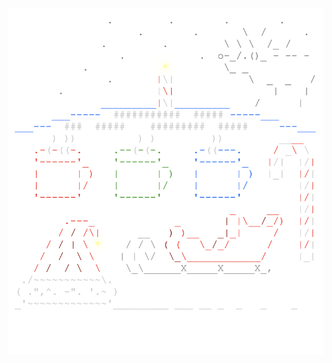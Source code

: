 <img align="left" style="float: left;" src="progress.png" width="530px">

<pre>
&nbsp;
<a href='day/23'>Day 23: Experimental Emergency Teleportation</a>
<a href='day/22'>Day 22: Mode Maze</a>
<a href='day/21'>Day 21: Chronal Conversion</a>
<a href='day/20'>Day 20: A Regular Map</a>
<a href='day/19'>Day 19: Go With The Flow</a>
<a href='day/18'>Day 18: Settlers of The North Pole</a>
<a href='day/17'>Day 17: Reservoir Research</a>
<a href='day/16'>Day 16: Chronal Classification</a>
<a href='day/15'>Day 15: Beverage Bandits</a>
<a href='day/14'>Day 14: Chocolate Charts</a>
<a href='day/13'>Day 13: Mine Cart Madness</a>
<a href='day/12'>Day 12: Subterranean Sustainability</a>
<a href='day/11'>Day 11: Chronal Charge</a>
<a href='day/10'>Day 10: The Stars Align</a>
<a href='day/9'>Day 9: Marble Mania</a>
<a href='day/8'>Day 8: Memory Maneuver</a>
<a href='day/7'>Day 7: The Sum of Its Parts</a>
<a href='day/6'>Day 6: Chronal Coordinates</a>
<a href='day/5'>Day 5: Alchemical Reduction</a>
<a href='day/4'>Day 4: Repose Record</a>
<a href='day/3'>Day 3: No Matter How You Slice It</a>
<a href='day/2'>Day 2: Inventory Management System</a>
<a href='day/1'>Day 1: Chronal Calibration</a>
</pre>
